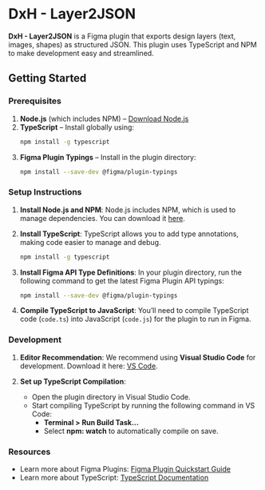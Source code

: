 # DxH - Layer2JSON

**DxH - Layer2JSON** is a Figma plugin that exports design layers (text, images, shapes) as structured JSON. This plugin uses TypeScript and NPM to make development easy and streamlined.

## Getting Started

### Prerequisites
1. **Node.js** (which includes NPM) – [Download Node.js](https://nodejs.org/en/download/)
2. **TypeScript** – Install globally using:
   ```bash
   npm install -g typescript
   ```
3. **Figma Plugin Typings** – Install in the plugin directory:
   ```bash
   npm install --save-dev @figma/plugin-typings
   ```

### Setup Instructions

1. **Install Node.js and NPM**: Node.js includes NPM, which is used to manage dependencies. You can download it [here](https://nodejs.org/en/download/).
   
2. **Install TypeScript**: TypeScript allows you to add type annotations, making code easier to manage and debug.
   ```bash
   npm install -g typescript
   ```

3. **Install Figma API Type Definitions**: In your plugin directory, run the following command to get the latest Figma Plugin API typings:
   ```bash
   npm install --save-dev @figma/plugin-typings
   ```

4. **Compile TypeScript to JavaScript**: You’ll need to compile TypeScript code (`code.ts`) into JavaScript (`code.js`) for the plugin to run in Figma.

### Development

1. **Editor Recommendation**: We recommend using **Visual Studio Code** for development. Download it here: [VS Code](https://code.visualstudio.com/).
   
2. **Set up TypeScript Compilation**:
   - Open the plugin directory in Visual Studio Code.
   - Start compiling TypeScript by running the following command in VS Code:
     - **Terminal > Run Build Task...**
     - Select **npm: watch** to automatically compile on save.

### Resources

- Learn more about Figma Plugins: [Figma Plugin Quickstart Guide](https://www.figma.com/plugin-docs/plugin-quickstart-guide/)
- Learn more about TypeScript: [TypeScript Documentation](https://www.typescriptlang.org/)
